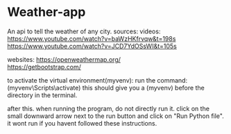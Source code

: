 # Weather-app
An api to tell the weather of any city. 
sources: 
videos: 
https://www.youtube.com/watch?v=baWzHKfrvqw&t=198s               
https://www.youtube.com/watch?v=JCD7YdOSsWI&t=105s


websites: 
https://openweathermap.org/                                      
https://getbootstrap.com/



to activate the virtual environment(myvenv):
run the command: (myvenv\Scripts\activate)
this should give you a (myvenv) before the directory in the terminal. 

after this. when running the program, do not directly run it. click on the small downward arrow next to the run button and click on "Run Python file". it wont run if you havent followed these instructions. 

